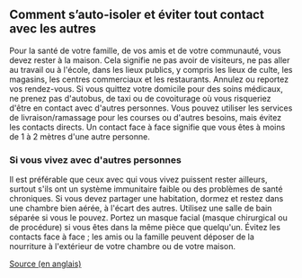 ## Comment s’auto-isoler et éviter tout contact avec les autres

Pour la santé de votre famille, de vos amis et de votre communauté, vous devez rester à la maison. Cela signifie ne pas avoir de visiteurs, ne pas aller au travail ou à l'école, dans les lieux publics, y compris les lieux de culte, les magasins, les centres commerciaux et les restaurants. Annulez ou reportez vos rendez-vous. Si vous quittez votre domicile pour des soins médicaux, ne prenez pas d'autobus, de taxi ou de covoiturage où vous risqueriez d'être en contact avec d'autres personnes. Vous pouvez utiliser les services de livraison/ramassage pour les courses ou d'autres besoins, mais évitez les contacts directs. Un contact face à face signifie que vous êtes à moins de 1 à 2 mètres d'une autre personne.

### Si vous vivez avec d'autres personnes

Il est préférable que ceux avec qui vous vivez puissent rester ailleurs, surtout s'ils ont un système immunitaire faible ou des problèmes de santé chroniques. Si vous devez partager une habitation, dormez et restez dans une chambre bien aérée, à l'écart des autres. Utilisez une salle de bain séparée si vous le pouvez. Portez un masque facial (masque chirurgical ou de procédure) si vous êtes dans la même pièce que quelqu'un. Évitez les contacts face à face ; les amis ou la famille peuvent déposer de la nourriture à l'extérieur de votre chambre ou de votre maison.

[Source (en anglais)](<http://www.bccdc.ca/health-info/diseases-conditions/coronavirus-(novel)#Self-isolation--and--testing>)
